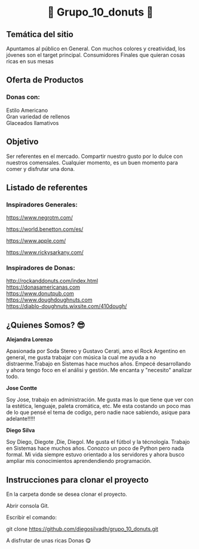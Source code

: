 
<center> <h1> 🍩 Grupo_10_donuts 🍩 </h1> </center>

## Temática del sitio

Apuntamos al público en General. Con muchos colores y creatividad, los jóvenes son el target principal.
Consumidores Finales que quieran cosas ricas en sus mesas

## Oferta de Productos

### Donas con: 
Estilo Americano\
Gran variedad de rellenos\
Glaceados llamativos

## Objetivo

Ser referentes en el mercado. Compartir nuestro gusto por lo dulce con nuestros comensales. Cualquier momento, es un buen momento para comer y disfrutar una dona. 

## Listado de referentes

### Inspiradores Generales:

https://www.negrotm.com/

https://world.benetton.com/es/

https://www.apple.com/

https://www.rickysarkany.com/


### Inspiradores de Donas:

http://rockanddonuts.com/index.html \
https://donasamericanas.com \
https://www.donutpub.com \
https://www.doughdoughnuts.com \
https://diablo-doughnuts.wixsite.com/410dough/

## ¿Quienes Somos? :sunglasses:

**Alejandra Lorenzo**

Apasionada por Soda Stereo y Gustavo Cerati, amo el Rock Argentino en general, me gusta trabajar con música la cual me  ayuda a no distraerme.Trabajo en Sistemas hace muchos años. Empecé desarrollando y ahora tengo foco en el análisi y gestión. Me encanta y "necesito" analizar todo.

**Jose Contte**

Soy Jose, trabajo en administración. Me gusta mas lo que tiene que ver con la estética, lenguaje, paleta cromática, etc. Me esta costando un poco mas de lo que pensé el tema de codigo, pero nadie nace sabiendo, asique para adelante!!!!!

**Diego Silva**

Soy Diego, Diegote ,Die, Diegol. Me gusta el fútbol y la técnología. Trabajo en Sistemas hace muchos años. Conozco un poco de Python pero nada formal. Mi vida siempre estuvo orientado a los servidores y ahora busco ampliar mis conocimientos aprendendiendo programación.

## Instrucciones para clonar el proyecto

En la carpeta donde se desea clonar el proyecto.

Abrir consola Git.

Escribir el comando: 

git clone https://github.com/diegosilvadh/grupo_10_donuts.git

A disfrutar de unas ricas Donas :yum:
